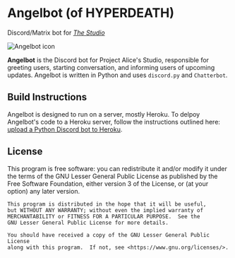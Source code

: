 # Angelbot (of HYPERDEATH)

Discord/Matrix bot for _[The Studio](https://aliceos.app/studio/)_

![Angelbot icon](https://cdn.discordapp.com/app-icons/474592037988204556/fdfed4f7c373edb1f764b26b2665350e.png?size=128)

**Angelbot** is the Discord bot for Project Alice's Studio, responsible for greeting users, starting conversation, and informing users of upcoming updates. Angelbot is written in Python and uses `discord.py` and `Chatterbot`.

## Build Instructions

Angelbot is designed to run on a server, mostly Heroku. To delpoy Angelbot's code to a Heroku server, follow the instructions outlined here: [upload a Python Discord bot to Heroku](https://www.youtube.com/watch?v=A97eTCCcw0g).

## License

 This program is free software: you can redistribute it and/or modify
    it under the terms of the GNU Lesser General Public License as published by
    the Free Software Foundation, either version 3 of the License, or
    (at your option) any later version.

    This program is distributed in the hope that it will be useful,
    but WITHOUT ANY WARRANTY; without even the implied warranty of
    MERCHANTABILITY or FITNESS FOR A PARTICULAR PURPOSE.  See the
    GNU Lesser General Public License for more details.

    You should have received a copy of the GNU Lesser General Public License
    along with this program.  If not, see <https://www.gnu.org/licenses/>.
